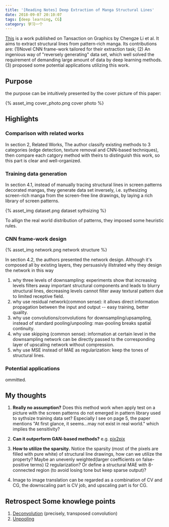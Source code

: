 ```yaml
---
title: '[Reading Notes] Deep Extraction of Manga Structural Lines'
date: 2018-09-07 20:10:07
tags: [deep learning, CG]
category: 学习一个
---
```

[This](http://delivery.acm.org/10.1145/3080000/3073675/a117-li.pdf?ip=137.189.90.241&id=3073675&acc=ACTIVE%20SERVICE&key=CDD1E79C27AC4E65%2E63D3CA449C1BD759%2E4D4702B0C3E38B35%2E4D4702B0C3E38B35&__acm__=1536341127_445dc05cd8d2a0df2cb4df34421b6d4a) is a work published on Tansaction on Graphics by Chengze Li et al. It aims to extract structural lines from pattern-rich manga. Its contributions are: (1)Novel CNN frame-work tailored for their extraction task; (2) An ingenious way of "reversely generating" data set, which well solved the requirement of demanding large amount of data by deep learning methods. (3) proposed some potential applications utilizing this work.

<!--more-->
## Purpose
the purpose can be intuitively presented by the cover picture of this paper:

{% asset_img cover_photo.png cover photo %}

## Highlights

### Comparison with related works
In section 2, Related Works, The author classify existing methods to 3 categories (edge detection, texture removal and CNN-based techniques), then compare each catgory method with theirs to distinguish this work, so this part is clear and well-organized.

### Training data generation
In section 4.1, instead of manually tracing structural lines in screen patterns decorated mangas, they generate data set inversely, i.e. sythesizing screen-rich manga from the screen-free line drawings, by laying a rich library of screen patterns.

{% asset_img dataset.png dataset sythsizing %}

To allign the real world distribution of patterns, they imposed some heuristic rules. 

### CNN frame-work design
{% asset_img network.png network structure %}

In section 4.2, the authors presented the network design. Although it's composed all by existing layers, they persuasivly illstrated why they design the network in this way
1. why three levels of downsampling: experiments show that increasing levels filters away important structural components and leads to blurry structural lines, decreasing levels cannot filter away textural pattern due to limited receptive field.
2. why use residual network(common sense): it allows direct information propagation between the input and output -- easy training, better quality.
3. why use convolutions/convolutions for downsampling/upsampling, instead of standard pooling/unpooling: max-pooling breaks spatial continuity.
4. why use skipping (common sense): information at certain level in the downsampling network can be directly passed to the corresponding layer of upscaling network without compression.
5. why use MSE instead of MAE as regularization: keep the tones of structural lines.

### Potential applications 
ommitted.

## My thoughts
1. **Really no assumption?** Does this method work when apply test on a picture with the screen patterns do not emerged in pattern library used to sythsize training data set? Especially I see on page 5, the paper mentions "At first glance, it seems...may not exist in real world." which implies the sensitivity?

2. **Can it outperform GAN-based methods?** e.g. [pix2pix](https://arxiv.org/abs/1611.07004)

3. **How to utilize the sparsity.** Notice the sparsity (most of the pixels are filled with pure white) of structural line drawings, how can we utilize the property? Maybe an unevenly weighted(larger coefficients on false-positive terms) l2 regularization? Or define a structural MAE with 8-connected region (to avoid losing tone but keep sparse output)?

4. Image to image translation can be regarded as a combination of CV and CG, the downscaling part is CV job, and upscaling part is for CG.


## Retrospect Some knowlege points

1. [Deconvolution](https://www.zhihu.com/question/43609045/answer/130868981) (precisely, transposed convolution) 
2. [Unpooling](https://blog.csdn.net/A_a_ron/article/details/79181108)